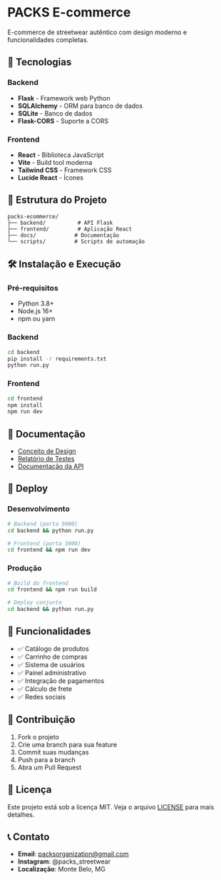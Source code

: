 # PACKS E-commerce

E-commerce de streetwear autêntico com design moderno e funcionalidades completas.

## 🚀 Tecnologias

### Backend
- **Flask** - Framework web Python
- **SQLAlchemy** - ORM para banco de dados
- **SQLite** - Banco de dados
- **Flask-CORS** - Suporte a CORS

### Frontend
- **React** - Biblioteca JavaScript
- **Vite** - Build tool moderna
- **Tailwind CSS** - Framework CSS
- **Lucide React** - Ícones

## 📁 Estrutura do Projeto

```
packs-ecommerce/
├── backend/          # API Flask
├── frontend/         # Aplicação React
├── docs/            # Documentação
└── scripts/         # Scripts de automação
```

## 🛠️ Instalação e Execução

### Pré-requisitos
- Python 3.8+
- Node.js 16+
- npm ou yarn

### Backend
```bash
cd backend
pip install -r requirements.txt
python run.py
```

### Frontend
```bash
cd frontend
npm install
npm run dev
```

## 📖 Documentação

- [Conceito de Design](docs/conceito-design.md)
- [Relatório de Testes](docs/relatorio-testes.md)
- [Documentação da API](docs/api-documentation.md)

## 🚀 Deploy

### Desenvolvimento
```bash
# Backend (porta 5000)
cd backend && python run.py

# Frontend (porta 3000)
cd frontend && npm run dev
```

### Produção
```bash
# Build do frontend
cd frontend && npm run build

# Deploy conjunto
cd backend && python run.py
```

## 📝 Funcionalidades

- ✅ Catálogo de produtos
- ✅ Carrinho de compras
- ✅ Sistema de usuários
- ✅ Painel administrativo
- ✅ Integração de pagamentos
- ✅ Cálculo de frete
- ✅ Redes sociais

## 🤝 Contribuição

1. Fork o projeto
2. Crie uma branch para sua feature
3. Commit suas mudanças
4. Push para a branch
5. Abra um Pull Request

## 📄 Licença

Este projeto está sob a licença MIT. Veja o arquivo [LICENSE](LICENSE) para mais detalhes.

## 📞 Contato

- **Email**: packsorganization@gmail.com
- **Instagram**: @packs_streetwear
- **Localização**: Monte Belo, MG

